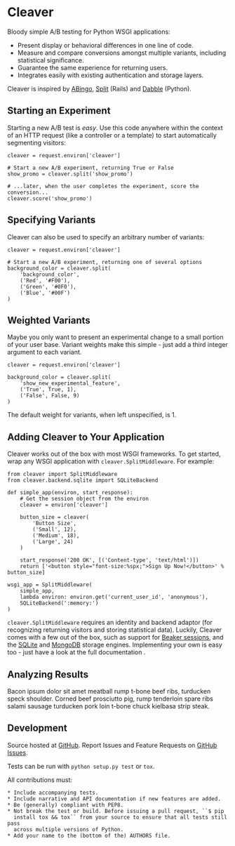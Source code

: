 # Cleaver

Bloody simple A/B testing for Python WSGI applications:

* Present display or behavioral differences in one line of code.
* Measure and compare conversions amongst multiple variants, including
  statistical significance.
* Guarantee the same experience for returning users.
* Integrates easily with existing authentication and storage layers.

Cleaver is inspired by [ABingo](<http://www.bingocardcreator.com/abingo>), [Split](<https://rubygems.org/gems/split>) (Rails) and [Dabble](<https://github.com/dcrosta/dabble>) (Python).

## Starting an Experiment

Starting a new A/B test is *easy*.  Use this code anywhere within the context
of an HTTP request (like a controller or a template) to start automatically
segmenting visitors:

    cleaver = request.environ['cleaver']
    
    # Start a new A/B experiment, returning True or False
    show_promo = cleaver.split('show_promo')
    
    # ...later, when the user completes the experiment, score the conversion...
    cleaver.score('show_promo')

## Specifying Variants

Cleaver can also be used to specify an arbitrary number of variants:

    cleaver = request.environ['cleaver']
    
    # Start a new A/B experiment, returning one of several options
    background_color = cleaver.split(
        'background_color',
        ('Red', '#F00'),
        ('Green', '#0F0'),
        ('Blue', '#00F')
    )

## Weighted Variants

Maybe you only want to present an experimental change to a small portion of
your user base.  Variant weights make this simple - just add a third integer
argument to each variant.
    
    cleaver = request.environ['cleaver']
    
    background_color = cleaver.split(
        'show_new_experimental_feature',
        ('True', True, 1),
        ('False', False, 9)
    )

The default weight for variants, when left unspecified, is 1.

## Adding Cleaver to Your Application

Cleaver works out of the box with most WSGI frameworks.  To get started, wrap
any WSGI application with ``cleaver.SplitMiddleware``.  For example:

    from cleaver import SplitMiddleware
    from cleaver.backend.sqlite import SQLiteBackend

    def simple_app(environ, start_response):
        # Get the session object from the environ
        cleaver = environ['cleaver']

        button_size = cleaver(
            'Button Size',
            ('Small', 12),
            ('Medium', 18),
            ('Large', 24)
        )

        start_response('200 OK', [('Content-type', 'text/html')])
        return ['<button style="font-size:%spx;">Sign Up Now!</button>' % button_size]

    wsgi_app = SplitMiddleware(
        simple_app,
        lambda environ: environ.get('current_user_id', 'anonymous'),
        SQLiteBackend(':memory:')
    )

``cleaver.SplitMiddleware`` requires an identity and backend adaptor (for
recognizing returning visitors and storing statistical data).  Luckily, Cleaver
comes with a few out of the box, such as support for [Beaker
sessions](http://beaker.groovie.org/), and the [SQLite](http://www.sqlite.org/)
and [MongoDB](http://www.mongodb.org/) storage engines.  Implementing your own
is easy too - just have a look at the full documentation <link>.

## Analyzing Results

Bacon ipsum dolor sit amet meatball rump t-bone beef ribs, turducken speck
shoulder. Corned beef prosciutto pig, rump tenderloin spare ribs salami sausage
turducken pork loin t-bone chuck kielbasa strip steak.

## Development
Source hosted at [GitHub](https://github.com/ryanpetrello/cleaver). Report
Issues and Feature Requests on [GitHub
Issues](https://github.com/ryanpetrello/cleaver/issues).

Tests can be run with ``python setup.py test`` or ``tox``.

All contributions must:

    * Include accompanying tests.
    * Include narrative and API documentation if new features are added.
    * Be (generally) compliant with PEP8.
    * Not break the test or build. Before issuing a pull request, ``$ pip
      install tox && tox`` from your source to ensure that all tests still pass
      across multiple versions of Python.
    * Add your name to the (bottom of the) AUTHORS file.
